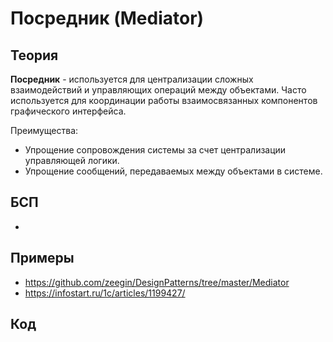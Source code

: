 # Посредник (Mediator)

## Теория
**Посредник** - используется для централизации сложных взаимодействий и управляющих операций между объектами. Часто используется для координации работы взаимосвязанных компонентов графического интерфейса.

Преимущества:
- Упрощение сопровождения системы за счет централизации управляющей логики.
- Упрощение сообщений, передаваемых между объектами в системе.

## БСП
- 

## Примеры
- https://github.com/zeegin/DesignPatterns/tree/master/Mediator
- https://infostart.ru/1c/articles/1199427/

## Код

